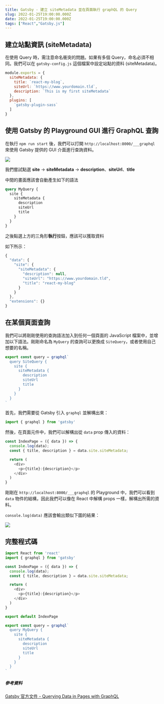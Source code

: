 ```yaml
---
title: Gatsby - 建立 siteMetadata 並在頁面執行 graphQL 的 Query
slug: 2022-01-25T19:00:00.000Z
date: 2022-01-25T19:00:00.000Z
tags: ["React","Gatsby.js"]
---
```




## 建立站點資訊 (siteMetadata)

在使用 Query 時，需注意命名衝突的問題。如果有多個 Query，命名必須不相同。我們可以在 `gatsby-config.js` 這個檔案中設定站點的資料 (siteMetadata)。

```javascript
module.exports = {
  siteMetadata: {
    title: `react-my-blog`,
    siteUrl: `https://www.yourdomain.tld`,
    description: `This is my first siteMetadata`
  },
  plugins: [
    `gatsby-plugin-sass`
  ]
}
```

## 使用 Gatsby 的 Playground GUI 進行 GraphQL 查詢

在執行 `npm run start` 後，我們可以打開 `http://localhost:8000/___graphql` 來使用 Gatsby 提供的 GUI 介面進行查詢資料。

![](https://i.imgur.com/ygJ1l5p.png)

我們嘗試點選 **site** → **siteMetadata** → **description**、**siteUrl**、**title**

中間的畫面應該會自動產生如下的語法

```graphql
query MyQuery {
  site {
    siteMetadata {
      description
      siteUrl
      title
    }
  }
}
```

之後點選上方的三角形**執行**按鈕，應該可以獲取資料

如下所示：

```javascript
{
  "data": {
    "site": {
      "siteMetadata": {
        "description": null,
        "siteUrl": "https://www.yourdomain.tld",
        "title": "react-my-blog"
      }
    }
  },
  "extensions": {}
}
```

## 在某個頁面查詢

我們可以將剛剛使用的查詢語法加入到任何一個頁面的 JavaScript 檔案中，並增加以下語法。剛剛命名為 `MyQuery` 的查詢可以更換成 `SiteQuery`，或者使用自己想要的名稱。

```javascript
export const query = graphql`
  query SiteQuery {
    site {
      siteMetadata {
        description
        siteUrl
        title
      }
    }
  }
`
```

首先，我們需要從 Gatsby 引入 `graphql` 並解構出來：

```javascript
import { graphql } from 'gatsby'
```

然後，在頁面元件中，我們可以解構出從 `data` prop 傳入的資料：

```javascript
const IndexPage = ({ data }) => {
  console.log(data);
  const { title, description } = data.site.siteMetadata;

  return (
    <div>
      <p>{title}:{description}</p>
    </div>
  )
}
```

剛剛在 `http://localhost:8000/___graphql` 的 Playground 中，我們可以看到 `data` 物件的結構，因此我們可以像在 React 中解構 props 一樣，解構出所需的資料。

`console.log(data)` 應該會輸出類似下圖的結果：

![](https://i.imgur.com/bCgdtdk.png)

## 完整程式碼

```javascript
import React from 'react'
import { graphql } from 'gatsby'

const IndexPage = ({ data }) => {
  console.log(data);
  const { title, description } = data.site.siteMetadata;

  return (
    <div>
      <p>{title}:{description}</p>
    </div>
  )
}

export default IndexPage

export const query = graphql`
  query MyQuery {
    site {
      siteMetadata {
        description
        siteUrl
        title
      }
    }
  }
`
```

##### 參考資料

[Gatsby 官方文件 - Querying Data in Pages with GraphQL](https://www.gatsbyjs.com/docs/how-to/querying-data/page-query/)